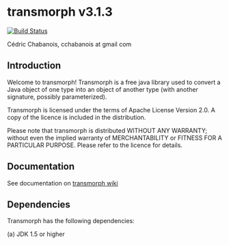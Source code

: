 # transmorph v3.1.3
[![Build Status](https://buildhive.cloudbees.com/job/cchabanois/job/transmorph/badge/icon)](https://buildhive.cloudbees.com/job/cchabanois/job/transmorph/)

Cédric Chabanois, cchabanois at gmail com

## Introduction

Welcome to transmorph!
Transmorph is a free java library used to convert a Java object of one type
into an object of another type (with another signature, possibly parameterized).

Transmorph is licensed under the terms of Apache License Version 2.0. A copy of
the licence is included in the distribution.

Please note that transmorph is distributed WITHOUT ANY WARRANTY;
without even the implied warranty of MERCHANTABILITY or FITNESS FOR A
PARTICULAR PURPOSE. Please refer to the licence for details.

## Documentation

See documentation on [transmorph wiki](https://github.com/cchabanois/transmorph/wiki)

## Dependencies

Transmorph has the following dependencies:

(a) JDK 1.5 or higher
